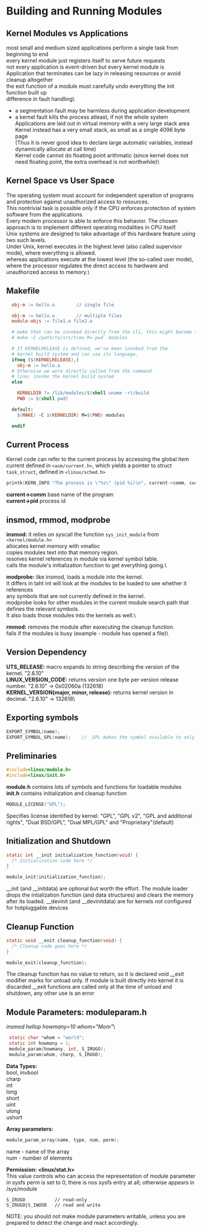 # Building and Running Modules 

## Kernel Modules vs Applications
  most small and medium sized applications perform a single task from beginning to end\
  every kernel module just registers itself to serve future requests\
  not every application is event-driven but every kernel module is\
  Application that terminates can be lazy in releasing resources or avoid cleanup altogether\
  the exit function of a module must carefully undo everything the init function built up\
  difference in fault handling\
   - a segmentation fault may be harmless during application development
   - a kernel fault kills the process atleast, if not the whole system
  Applications are laid out in virtual memory with a very large stack area\
  Kernel instead has a very small stack, as small as a single 4096 byte page\
  (Thus it is never good idea to declare large automatic variables, instead dynamically allocate at call time)\
  Kernel code cannot do floating point arithmatic (since kernel does not need floating point, the extra overhead is not worthwhile)\

## Kernel Space vs User Space
  The operating system must account for independent operation of programs and protection against unauthorized access to resources.\
  This nontrivial task is possible only if the CPU enforces protection of system software from the applications.\
  Every modern processor is able to enforce this behavior. The chosen approach is to implement different operating modalities in CPU itself.\
  Unix systems are designed to take advantage of this hardware feature using two such levels.\
  Under Unix, kernel executes in the highest level (also called supervisor mode), where everything is allowed.\
  whereas applications execute at the lowest level (the so-called user mode), where the processor regulates the direct access to hardware and unauthorized access to memory.\

## Makefile

``` Makefile
  obj-m := hello.o        // single file

  obj-m := hello.o        // multiple files
  module-objs := file1.o file2.o

  # make that can be invoked directly from the cli, this might become tiresome
  # make -C /path/to/src/tree M=`pwd` modules

  # If KERNELRELEASE is defined, we've been invoked from the
  # kernel build system and can use its language.
  ifneq ($(KERNELRELEASE),)
    obj-m := hello.o
  # Otherwise we were directly called from the command
  # line; invoke the kernel build system
  else

    KERNELDIR ?= /lib/modules/$(shell uname -r)/build
    PWD := $(shell pwd)

  default:
    $(MAKE) -C $(KERNELDIR) M=$(PWD) modules

  endif
```

## Current Process
  Kernel code can refer to the current process by accessing the global item current defined in `<asm/current.h>`,
  which yields a pointer to struct `task_struct`, defined in `<linux/sched.h>`

  ``` C
  printk(KERN_INFO "The process is \"%s\" (pid %i)\n", current->comm, current->pid);
  ```

  **current->comm**   base name of the program\
  **current->pid**    process id

## insmod, rmmod, modprobe
  **insmod:** 
    it relies on syscall the function `sys_init_module` from `<kernel/module.h>`\
    allocates kernel memory with vmalloc\
    copies modules text into that memory region.\
    resolves kernel references in module via kernel symbol table.\
    calls the module's initialization function to get everything going.\

  **modprobe:** 
    like insmod, loads a module into the kernel.\
    It differs in taht int will look at the modules to be loaded to see whether it references\
    any symbols that are not currently defined in the kernel.\
    modprobe looks for other modules in the current module search path that defines the relevant symbols.\
    It also loads those modules into the kernels as well.\

  **rmmod:** 
    removes the module after eaxecuting the cleanup function.\
    fails if the modules is busy (example - module has opened a file)\

## Version Dependency
  **UTS_RELEASE:** macro expands to string describing the version of the kernel. "2.6.10"\
  **LINUX_VERSION_CODE:** returns version one byte per version release number. "2.6.10" -> 0x02060a (132618)\
  **KERNEL_VERSION(major, minor, release):** returns kernel version in decimal. "2.6.10" -> 132618\

## Exporting symbols
  ``` C
  EXPORT_SYMBOL(name);
  EXPORT_SYMBOL_GPL(name);    // _GPL makes the symbol available to only GPL-licensed modules
  ```

## Preliminaries
  
  ``` C
  #include<linux/module.h>
  #include<linux/init.h>
  ```

  **module.h**  contains lots of symbols and functions for loadable modules\
  **init.h**    contains initialization and cleanup function

  ``` C
  MODULE_LICENSE("GPL");
  ```

  Specifies license identified by kernel. "GPL", "GPL v2", "GPL and additional rights", "Dual BSD/GPL", "Dual MPL/GPL" and "Proprietary"(default)

## Initialization and Shutdown
  ``` C
  static int __init initialization_function(void) {
    /* Initialization code here */
  }
  
  module_init(initialization_function);
  ```

  __init (and __initdata) are optional but worth the effort. The module loader drops the intialization function (and data structures) and clears the memory after its loaded.
  __devinit (and __devinitdata) are for kernels not configured for hotpluggable devices

## Cleanup Function

  ``` C
  static void __exit cleanup_function(void) {
    /* Cleanup code goes here */
  }

  module_exit(cleanup_function);
  ```
  The cleanup function has no value to return, so it is declared void
  __exit modifier marks for unload only. If module is built directly into kernel it is discarded
  __exit functions are called only at the time of unload and shutdown, any other use is an error

## Module Parameters: moduleparam.h
  
  _insmod hellop howmany=10 whom="Mom"_\
   ``` C
    static char *whom = "world";
    static int howmany = 1;
    module_param(howmany, int, S_IRUGO);
    module_param(whom, charp, S_IRUGO);
   ```

   **Data Types:**\
   bool, invbool\
   charp\
   int\
   long\
   short\
   uint\
   ulong\
   ushort
    
   **Array parameters:**
   ``` C
   module_param_array(name, type, num, perm);
   ```
   name - name of the array\
   num - number of elements

   **Permission: <linux/stat.h>**\
   This value controls who can access the representation of module parameter in sysfs
   perm is set to 0, there is nos sysfs entry at all; otherwise appears in /sys/module
   
   ```
   S_IRUGO           // read-only
   S_IRUGO|S_IWUSR   // read and write
   ```

   NOTE: you should not make module parameters writable, unless you are prepared to detect the change and react accordingly.
